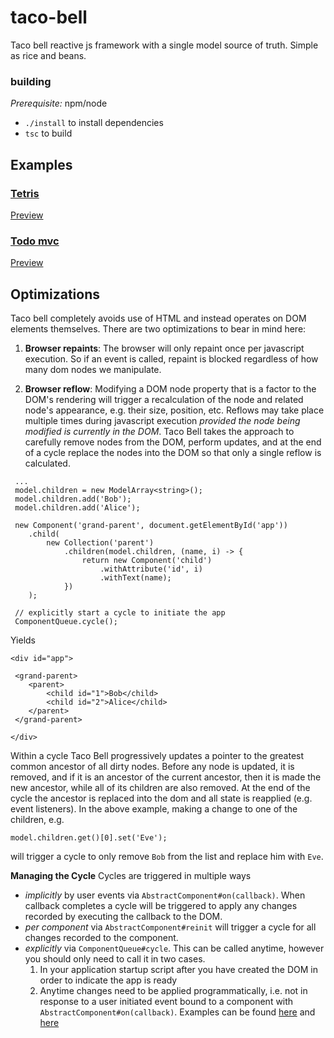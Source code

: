 # taco-bell
Taco bell reactive js framework with a single model source of truth. Simple as rice and beans.

### building
_Prerequisite:_ npm/node

* `./install` to install dependencies
* `tsc` to build

## Examples
### [Tetris](https://www.npmjs.com/package/taco-bell-tetris)
[Preview](https://bglowney.github.io/tetris.html)

### [Todo mvc](https://www.npmjs.com/package/taco-bell-todo-mvc)
[Preview](https://bglowney.github.io/todo.html)

## Optimizations

Taco bell completely avoids use of HTML and instead operates on DOM elements themselves. There are two optimizations to
bear in mind here:

1. __Browser repaints__: The browser will only repaint once per javascript execution. So if an event is called, repaint
is blocked regardless of how many dom nodes we manipulate.

2. __Browser reflow__: Modifying a DOM node property that is a factor to the DOM's rendering will trigger a recalculation
 of the node and related node's appearance, e.g. their size, position, etc. Reflows may take place multiple times during
 javascript execution _provided the node being modified is currently in the DOM_. Taco Bell takes the approach to 
 carefully remove nodes from the DOM, perform updates, and at the end of a cycle replace the nodes into the DOM so that
 only a single reflow is calculated.
 
```
 ...
 model.children = new ModelArray<string>();
 model.children.add('Bob');
 model.children.add('Alice');

 new Component('grand-parent', document.getElementById('app'))
    .child(
        new Collection('parent')
            .children(model.children, (name, i) -> {
                return new Component('child')
                    .withAttribute('id', i)
                    .withText(name);
            })
    );
 
 // explicitly start a cycle to initiate the app
 ComponentQueue.cycle();
```     
Yields
```
<div id="app">

 <grand-parent>
    <parent>
        <child id="1">Bob</child>
        <child id="2">Alice</child>
    </parent>
 </grand-parent>
 
</div> 
```
 
 Within a cycle Taco Bell progressively updates a pointer to the greatest common ancestor of all dirty nodes. Before any
 node is updated, it is removed, and if it is an ancestor of the current ancestor, then it is made the new ancestor, 
 while all of its children are also removed. At the end of the cycle the ancestor is replaced into the dom and all state
 is reapplied (e.g. event listeners). In the above example, making a change to one of the children, e.g. 
 
 ```
 model.children.get()[0].set('Eve'); 
 ```
 
 will trigger a cycle to only remove `Bob` from the list and replace him with `Eve`.
 
__Managing the Cycle__
Cycles are triggered in multiple ways
* _implicitly_ by user events via `AbstractComponent#on(callback)`. When callback completes a cycle will be triggered to
   apply any changes recorded by executing the callback to the DOM.
* _per component_ via `AbstractComponent#reinit` will trigger a cycle for all changes recorded to the component.  
* _explicitly_ via `ComponentQueue#cycle`. This can be called anytime, however you should only need to call it in two 
 cases.  
   1. In your application startup script after you have created the DOM in order to indicate the app is ready
   2. Anytime changes need to be applied programmatically, i.e. not in response to a user initiated event bound to a 
   component with `AbstractComponent#on(callback)`. Examples can be found [here](https://github.com/bglowney/tetris/blob/master/src/tetris.ts#L129) and [here](https://github.com/bglowney/tetris/blob/master/src/tetris.ts#L232)
  